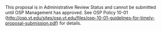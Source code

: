 This proposal is in Administrative Review Status and cannot be submitted until OSP Management has approved.  See OSP Policy 10-01 (http://osp.vt.edu/sites/osp.vt.edu/files/osp-10-01-guidelines-for-timely-proposal-submission.pdf) for details.
